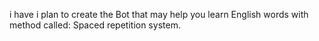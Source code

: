 i have i plan to create the Bot that may help you learn English words with method called: Spaced repetition system.
